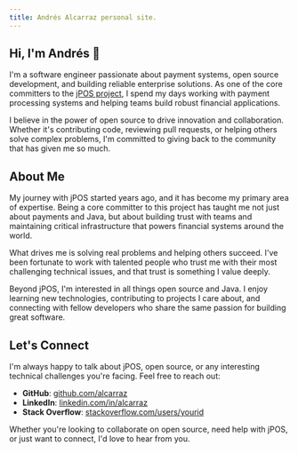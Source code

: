 ```yaml
---
title: Andrés Alcarraz personal site.
---
```


## Hi, I'm Andrés 👋

I'm a software engineer passionate about payment systems, open source development, and building reliable enterprise solutions. As one of the core committers to the [jPOS project](https://jpos.org), I spend my days working with payment processing systems and helping teams build robust financial applications.

I believe in the power of open source to drive innovation and collaboration. Whether it's contributing code, reviewing pull requests, or helping others solve complex problems, I'm committed to giving back to the community that has given me so much.

## About Me

My journey with jPOS started years ago, and it has become my primary area of expertise. Being a core committer to this project has taught me not just about payments and Java, but about building trust with teams and maintaining critical infrastructure that powers financial systems around the world.

What drives me is solving real problems and helping others succeed. I've been fortunate to work with talented people who trust me with their most challenging technical issues, and that trust is something I value deeply.

Beyond jPOS, I'm interested in all things open source and Java. I enjoy learning new technologies, contributing to projects I care about, and connecting with fellow developers who share the same passion for building great software.

## Let's Connect

I'm always happy to talk about jPOS, open source, or any interesting technical challenges you're facing. Feel free to reach out:

- **GitHub**: [github.com/alcarraz](https://github.com/alcarraz)
- **LinkedIn**: [linkedin.com/in/alcarraz](https://linkedin.com/in/alcarraz)
- **Stack Overflow**: [stackoverflow.com/users/yourid](https://stackoverflow.com/users/yourid)

Whether you're looking to collaborate on open source, need help with jPOS, or just want to connect, I'd love to hear from you.
